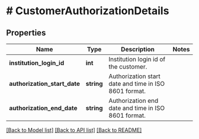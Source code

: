 # # CustomerAuthorizationDetails

## Properties

Name | Type | Description | Notes
------------ | ------------- | ------------- | -------------
**institution_login_id** | **int** | Institution login id of the customer. |
**authorization_start_date** | **string** | Authorization start date and time in ISO 8601 format. |
**authorization_end_date** | **string** | Authorization end date and time in ISO 8601 format. |

[[Back to Model list]](../../README.md#models) [[Back to API list]](../../README.md#endpoints) [[Back to README]](../../README.md)
